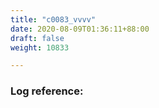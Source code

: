 ```yaml
---
title: "c0083_vvvv"
date: 2020-08-09T01:36:11+88:00
draft: false
weight: 10833

---
```


### Log reference: <no value>

```

